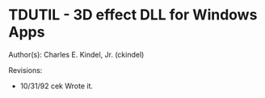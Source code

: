 # TDUTIL - 3D effect DLL for Windows Apps

Author(s):  Charles E. Kindel, Jr. (ckindel)       

Revisions:
* 10/31/92    cek     Wrote it.
